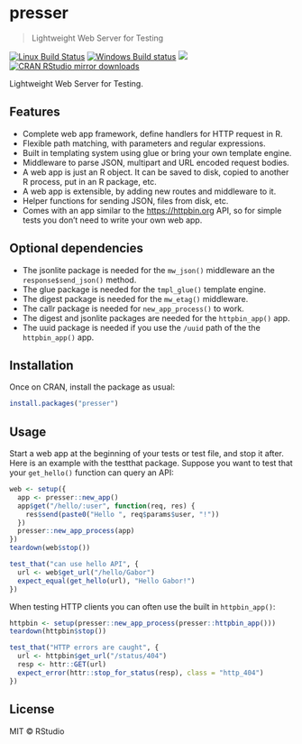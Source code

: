 
<!-- README.md is generated from README.Rmd. Please edit that file -->

# presser

> Lightweight Web Server for Testing

[![Linux Build
Status](https://travis-ci.org/gaborcsardi/presser.svg?branch=master)](https://travis-ci.org/gaborcsardi/presser)
[![Windows Build
status](https://ci.appveyor.com/api/projects/status/github/gaborcsardi/presser?svg=true)](https://ci.appveyor.com/project/gaborcsardi/presser)
[![](http://www.r-pkg.org/badges/version/presser)](http://www.r-pkg.org/pkg/presser)
[![CRAN RStudio mirror
downloads](http://cranlogs.r-pkg.org/badges/presser)](http://www.r-pkg.org/pkg/presser)

Lightweight Web Server for Testing.

## Features

  - Complete web app framework, define handlers for HTTP request in R.
  - Flexible path matching, with parameters and regular expressions.
  - Built in templating system using glue or bring your own template
    engine.
  - Middleware to parse JSON, multipart and URL encoded request bodies.
  - A web app is just an R object. It can be saved to disk, copied to
    another R process, put in an R package, etc.
  - A web app is extensible, by adding new routes and middleware to it.
  - Helper functions for sending JSON, files from disk, etc.
  - Comes with an app similar to the <https://httpbin.org> API, so for
    simple tests you don’t need to write your own web app.

## Optional dependencies

  - The jsonlite package is needed for the `mw_json()` middleware an the
    `response$send_json()` method.
  - The glue package is needed for the `tmpl_glue()` template engine.
  - The digest package is needed for the `mw_etag()` middleware.
  - The callr package is needed for `new_app_process()` to work.
  - The digest and jsonlite packages are needed for the `httpbin_app()`
    app.
  - The uuid package is needed if you use the `/uuid` path of the the
    `httpbin_app()` app.

## Installation

Once on CRAN, install the package as usual:

``` r
install.packages("presser")
```

## Usage

Start a web app at the beginning of your tests or test file, and stop it
after. Here is an example with the testthat package. Suppose you want to
test that your `get_hello()` function can query an API:

``` r
web <- setup({
  app <- presser::new_app()
  app$get("/hello/:user", function(req, res) {
    res$send(paste0("Hello ", req$params$user, "!"))
  })
  presser::new_app_process(app)
})
teardown(web$stop())

test_that("can use hello API", {
  url <- web$get_url("/hello/Gabor")
  expect_equal(get_hello(url), "Hello Gabor!")
})
```

When testing HTTP clients you can often use the built in
`httpbin_app()`:

``` r
httpbin <- setup(presser::new_app_process(presser::httpbin_app()))
teardown(httpbin$stop())

test_that("HTTP errors are caught", {
  url <- httpbin$get_url("/status/404")
  resp <- httr::GET(url)
  expect_error(httr::stop_for_status(resp), class = "http_404")
})
```

## License

MIT © RStudio
